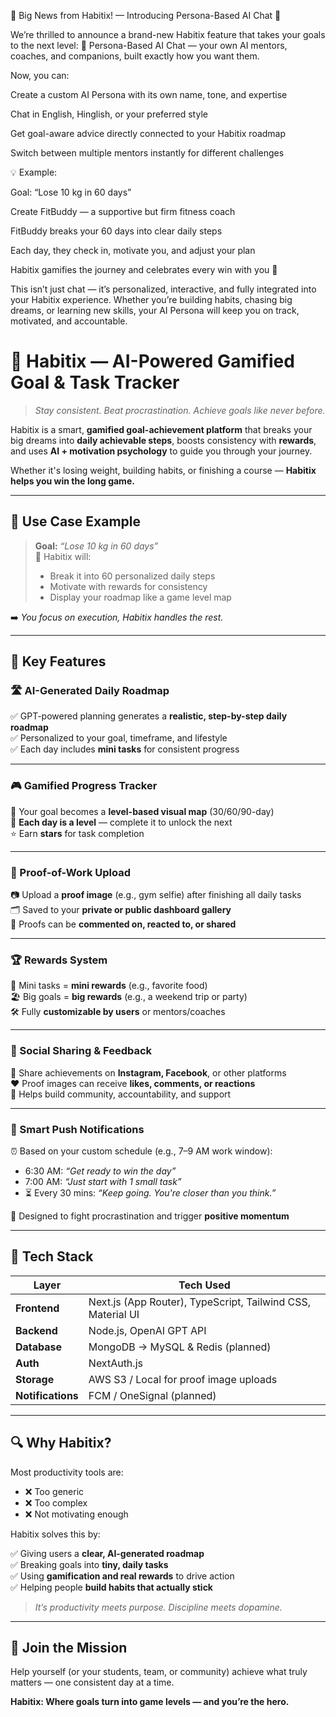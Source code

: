 🚀 Big News from Habitix! — Introducing Persona-Based AI Chat 🎉

We’re thrilled to announce a brand-new Habitix feature that takes your goals to the next level:
🤖 Persona-Based AI Chat — your own AI mentors, coaches, and companions, built exactly how you want them.

Now, you can:

Create a custom AI Persona with its own name, tone, and expertise

Chat in English, Hinglish, or your preferred style

Get goal-aware advice directly connected to your Habitix roadmap

Switch between multiple mentors instantly for different challenges

💡 Example:

Goal: “Lose 10 kg in 60 days”

Create FitBuddy — a supportive but firm fitness coach

FitBuddy breaks your 60 days into clear daily steps

Each day, they check in, motivate you, and adjust your plan

Habitix gamifies the journey and celebrates every win with you 🎯

This isn’t just chat — it’s personalized, interactive, and fully integrated into your Habitix experience. Whether you’re building habits, chasing big dreams, or learning new skills, your AI Persona will keep you on track, motivated, and accountable.

# 🧠 **Habitix** — AI-Powered Gamified Goal & Task Tracker

> _Stay consistent. Beat procrastination. Achieve goals like never before._

Habitix is a smart, **gamified goal-achievement platform** that breaks your big dreams into **daily achievable steps**, boosts consistency with **rewards**, and uses **AI + motivation psychology** to guide you through your journey.

Whether it's losing weight, building habits, or finishing a course — **Habitix helps you win the long game.**

---

## 🎯 **Use Case Example**

> **Goal:** _“Lose 10 kg in 60 days”_  
> 🔄 Habitix will:
> - Break it into 60 personalized daily steps  
> - Motivate with rewards for consistency  
> - Display your roadmap like a game level map  

➡️ _You focus on execution, Habitix handles the rest._

---

## 🌟 **Key Features**

### 🛣️ AI-Generated Daily Roadmap  
✅ GPT-powered planning generates a **realistic, step-by-step daily roadmap**  
✅ Personalized to your goal, timeframe, and lifestyle  
✅ Each day includes **mini tasks** for consistent progress  

---

### 🎮 Gamified Progress Tracker  
🎯 Your goal becomes a **level-based visual map** (30/60/90-day)  
📆 **Each day is a level** — complete it to unlock the next  
⭐ Earn **stars** for task completion  

---

### 📸 Proof-of-Work Upload  
📷 Upload a **proof image** (e.g., gym selfie) after finishing all daily tasks  
🗂️ Saved to your **private or public dashboard gallery**  
💬 Proofs can be **commented on, reacted to, or shared**  

---

### 🏆 Rewards System  
🥗 Mini tasks = **mini rewards** (e.g., favorite food)  
🏖️ Big goals = **big rewards** (e.g., a weekend trip or party)  
🛠️ Fully **customizable by users** or mentors/coaches  

---

### 💬 Social Sharing & Feedback  
📱 Share achievements on **Instagram, Facebook**, or other platforms  
❤️ Proof images can receive **likes, comments, or reactions**  
👥 Helps build community, accountability, and support  

---

### 🔔 Smart Push Notifications  
⏰ Based on your custom schedule (e.g., 7–9 AM work window):  
- 6:30 AM: _“Get ready to win the day”_  
- 7:00 AM: _“Just start with 1 small task”_  
- ⏳ Every 30 mins: _“Keep going. You're closer than you think.”_

🧠 Designed to fight procrastination and trigger **positive momentum**  

---

## 🧰 **Tech Stack**

| Layer         | Tech Used                              |
|--------------|-----------------------------------------|
| **Frontend**  | Next.js (App Router), TypeScript, Tailwind CSS, Material UI |
| **Backend**   | Node.js, OpenAI GPT API                |
| **Database**  | MongoDB → MySQL & Redis (planned)      |
| **Auth**      | NextAuth.js                            |
| **Storage**   | AWS S3 / Local for proof image uploads |
| **Notifications** | FCM / OneSignal (planned)          |

---

## 🔍 **Why Habitix?**

Most productivity tools are:

- ❌ Too generic  
- ❌ Too complex  
- ❌ Not motivating enough

Habitix solves this by:

✅ Giving users a **clear, AI-generated roadmap**  
✅ Breaking goals into **tiny, daily tasks**  
✅ Using **gamification and real rewards** to drive action  
✅ Helping people **build habits that actually stick**

> _It’s productivity meets purpose. Discipline meets dopamine._

---

## 🚀 Join the Mission

Help yourself (or your students, team, or community) achieve what truly matters — one consistent day at a time.

**Habitix: Where goals turn into game levels — and you’re the hero.**

